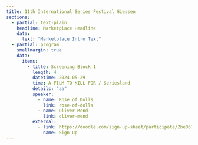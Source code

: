 ```yaml
---
title: 11th International Series Festival Giessen
sections:
  - partial: text-plain
    headline: Marketplace Headline
    data:
      text: "Marketplace Intro Text"
  - partial: program
    smallmargin: true
    data:
      items:			  
        - title: Screening Block 1
          length: 4
          datetime: 2024-05-29
          time: A FILM TO KILL FOR / Seriesland
          details: "aa"
          speaker:
            - name: Rose of Dolls
              link: rose-of-dolls
            - name: Oliver Mend
              link: oliver-mend
          external:
            - link: https://doodle.com/sign-up-sheet/participate/2be0679e-5d3e-496d-aa63-79466b82fdf0/select
              name: Sign Up
---
```

